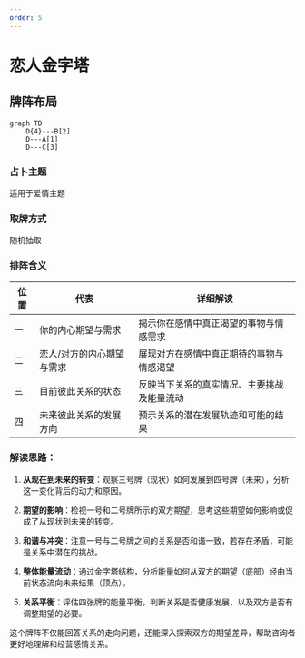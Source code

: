 ```yaml
---
order: 5
---
```


# 恋人金字塔

## 牌阵布局
```mermaid
graph TD
    D{4}---B[2]
    D---A[1]
    D---C[3]

```

### 占卜主题
适用于爱情主题

### 取牌方式
随机抽取

### 排阵含义

| 位置 | 代表                      | 详细解读                                   |
| ---- | ------------------------- | ------------------------------------------ |
| 一   | 你的内心期望与需求        | 揭示你在感情中真正渴望的事物与情感需求     |
| 二   | 恋人/对方的内心期望与需求 | 展现对方在感情中真正期待的事物与情感渴望   |
| 三   | 目前彼此关系的状态        | 反映当下关系的真实情况、主要挑战及能量流动 |
| 四   | 未来彼此关系的发展方向    | 预示关系的潜在发展轨迹和可能的结果         |

### 解读思路：

1. **从现在到未来的转变**：观察三号牌（现状）如何发展到四号牌（未来），分析这一变化背后的动力和原因。

2. **期望的影响**：检视一号和二号牌所示的双方期望，思考这些期望如何影响或促成了从现状到未来的转变。

3. **和谐与冲突**：注意一号与二号牌之间的关系是否和谐一致，若存在矛盾，可能是关系中潜在的挑战。

4. **整体能量流动**：通过金字塔结构，分析能量如何从双方的期望（底部）经由当前状态流向未来结果（顶点）。

5. **关系平衡**：评估四张牌的能量平衡，判断关系是否健康发展，以及双方是否有调整期望的必要。

这个牌阵不仅能回答关系的走向问题，还能深入探索双方的期望差异，帮助咨询者更好地理解和经营感情关系。